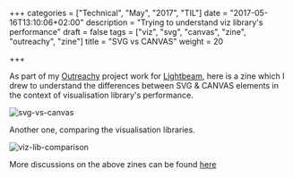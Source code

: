 +++
categories = ["Technical", "May", "2017", "TIL"]
date = "2017-05-16T13:10:06+02:00"
description = "Trying to understand viz library's performance"
draft = false
tags = ["viz", "svg", "canvas", "zine", "outreachy", "zine"]
title = "SVG vs CANVAS"
weight = 20

+++

As part of my [Outreachy](https://princiya777.wordpress.com/2017/05/05/outreachy-suspense-unfolds/) project work for [Lightbeam](https://github.com/electrolyfish/lightbeam-we/), here is a zine which I drew to understand the differences between SVG & CANVAS elements in the context of visualisation library's performance.

![svg-vs-canvas](https://cloud.githubusercontent.com/assets/8022693/26108305/688573fc-3a4c-11e7-99df-60b7723c77b3.jpg)

Another one, comparing the visualisation libraries.

![viz-lib-comparison](https://cloud.githubusercontent.com/assets/8022693/26108400/b4743244-3a4c-11e7-95a0-9f3b5898960d.jpg)

More discussions on the above zines can be found [here](https://github.com/electrolyfish/lightbeam-we/issues/3)
